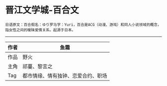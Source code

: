 # 晋江文学城-百合文

    日语原文：百合假名：ゆり罗马字：Yuri，百合是ACG（动漫、游戏）和同人小说领域的概念，指女性之间的暧昧爱情关系。起源于日本。

****
|作者|鱼霜|
|---|---
|作品|野火|
|主角|祁蔓、黎言之|
|Tag|都市情缘、情有独钟、恋爱合约、职场
